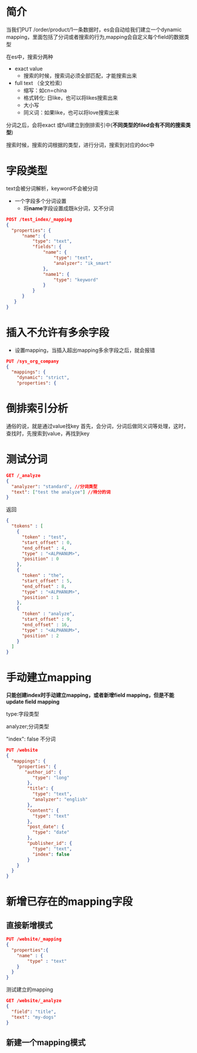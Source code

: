 # 

# 简介

当我们PUT /order/product/1一条数据时，es会自动给我们建立一个dynamic mapping，里面包括了分词或者搜索的行为,mapping会自定义每个field的数据类型

在es中，搜索分两种

-  exact value
   - 搜索的时候，搜索词必须全部匹配，才能搜索出来
-  full text （全文检索）
   - 缩写：如cn=china
   - 格式转化: 日like，也可以将likes搜索出来
   - 大小写
   - 同义词：如果like，也可以将love搜索出来

分词之后，会将exact 或full建立到倒排索引中(**不同类型的filed会有不同的搜索类型**)

搜索时候，搜索的词根据的类型，进行分词，搜索到对应的doc中




# 字段类型

text会被分词解析，keyword不会被分词

- 一个字段多个分词设置
  - 将**name**字段设置成既ik分词，又不分词

```json
POST /test_index/_mapping
{
  "properties": {
      "name": {
          "type": "text",
          "fields": {
              "name": {
                  "type": "text",
                  "analyzer": "ik_smart"
              },
              "name1": {
                  "type": "keyword"
              }
          }
      }
   }
}
```


# 插入不允许有多余字段

- 设置mapping，当插入超出mapping多余字段之后，就会报错

```json
PUT /sys_org_company
{
  "mappings": {
    "dynamic": "strict",
    "properties": {
```



# 倒排索引分析

通俗的说，就是通过value找key 首先，会分词，分词后做同义词等处理，这时，查找时，先搜索到value，再找到key

# 测试分词

```json
GET /_analyze
{
  "analyzer": "standard", //分词类型
  "text": ["test the analyze"] //待分的词
}
```

返回

```json
{
  "tokens" : [
    {
      "token" : "test",
      "start_offset" : 0,
      "end_offset" : 4,
      "type" : "<ALPHANUM>",
      "position" : 0
    },
    {
      "token" : "the",
      "start_offset" : 5,
      "end_offset" : 8,
      "type" : "<ALPHANUM>",
      "position" : 1
    },
    {
      "token" : "analyze",
      "start_offset" : 9,
      "end_offset" : 16,
      "type" : "<ALPHANUM>",
      "position" : 2
    }
  ]
}
```

# 手动建立mapping

**只能创建index时手动建立mapping，或者新增field mapping，但是不能update field mapping**

type:字段类型

analyzer;分词类型

"index": false 不分词

```json
PUT /website
{
  "mappings": {
    "properties": {
       "author_id": {
          "type": "long"
        },
        "title": {
          "type": "text",
          "analyzer": "english"
        },
        "content": {
          "type": "text"
        },
        "post_date": {
          "type": "date"
        },
        "publisher_id": {
          "type": "text",
          "index": false
        }
    }
  }
}
```

# 新增已存在的mapping字段

## 直接新增模式

```json
PUT /website/_mapping
{
  "properties":{
    "name" : {
        "type" : "text"
    }
  }
}
```

测试建立的mapping

```JSON
GET /website/_analyze
{
  "field": "title",
  "text": "my-dogs" 
}
```

## 新建一个mapping模式

